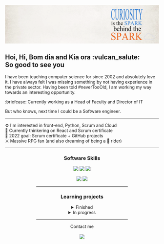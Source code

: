 <img src="https://github.com/TVandevenne/TVandevenne/blob/master/images/Linkedin_BG.png">

 <h2>Hoi, Hi, Bom dia and Kia ora :vulcan_salute:<br>
 So good to see you </h2> 
 
<p>I have been teaching computer science for since 2002 and absolutely love it. I have always felt I was missing something by not having experience in the private sector. Having been told #neverTooOld, I am working my way towards an interesting opportunity.</p>
<p> :briefcase: Currently working as a Head of Faculty and Director of IT </p>
<p>But who knows, next time I could be a Software engineer.</p>

<hr>

:gear: I'm interested in front-end, Python, Scrum and Cloud <br>
:space_invader: Currently thinkering on React and Scrum certificate <br>
:medal_sports: 2022 goal: Scrum certificate + GitHub projects<br>
:crossed_swords: Massive RPG fan (and also dreaming of being a :whale: rider) <br>
<hr>

<div align="center"> 
<h3>Software Skills</h3>
<p>
   <img src="https://img.shields.io/badge/HTML5-E34F26?style=for-the-badge&logo=html5&logoColor=white" />
  <img src="https://img.shields.io/badge/CSS3-1572B6?style=for-the-badge&logo=css3&logoColor=white" />
  <img src="https://img.shields.io/badge/JavaScript-323330?style=for-the-badge&logo=javascript&logoColor=F7DF1E" />
</p>
<p>
  <img src="https://img.shields.io/badge/Python-3776AB?style=for-the-badge&logo=python&logoColor=white" />
  <img src="https://img.shields.io/badge/C%23-239120?style=for-the-badge&logo=c-sharp&logoColor=white" />
</p>

<hr style="width: 300px;">


<h3>Learning projects</h3>
<details> 
<summary>Finished</summary>
 <ul>
   <li>Profile README</li>
  </ul> 
</details>

<details> 
 <summary>In progress</summary>
 <ul>
   <li>upgrade 1 to Profile README</li>
   <li>Digital Resume</li>
   <li>First project</li>
 </ul>

</details>
<hr style="width: 300px;">
</div>

<div id="header" align="center">
  Contact me <br><br>
  <a href="mailto: thomvandevenne@gmail.com">
  <img src="https://media.giphy.com/media/M9gbBd9nbDrOTu1Mqx/giphy.gif" width="100"/> 
  </a>
</div>
 
